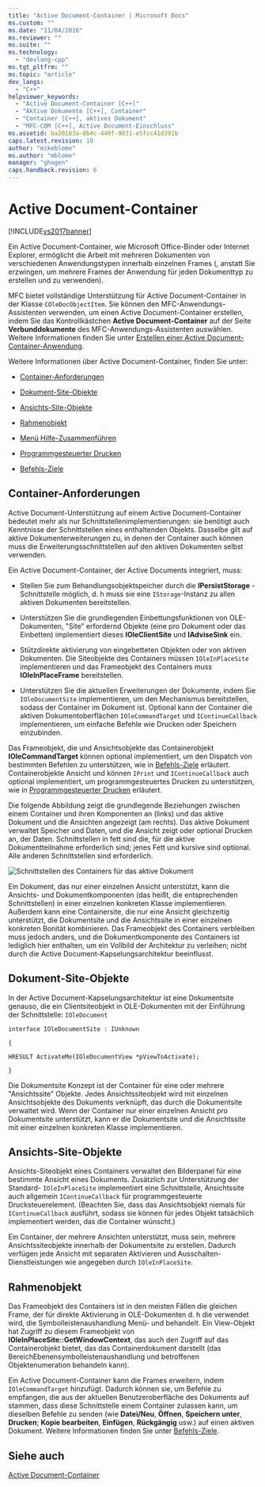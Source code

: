 ```yaml
---
title: "Active Document-Container | Microsoft Docs"
ms.custom: ""
ms.date: "11/04/2016"
ms.reviewer: ""
ms.suite: ""
ms.technology: 
  - "devlang-cpp"
ms.tgt_pltfrm: ""
ms.topic: "article"
dev_langs: 
  - "C++"
helpviewer_keywords: 
  - "Active Document-Container [C++]"
  - "Aktive Dokumente [C++], Container"
  - "Container [C++], aktives Dokument"
  - "MFC-COM [C++], Active Document-Einschluss"
ms.assetid: ba20183a-8b4c-440f-9031-e5fcc41d391b
caps.latest.revision: 10
author: "mikeblome"
ms.author: "mblome"
manager: "ghogen"
caps.handback.revision: 6
---
```

# Active Document-Container
[!INCLUDE[vs2017banner](../assembler/inline/includes/vs2017banner.md)]

Ein Active Document\-Container, wie Microsoft Office\-Binder oder Internet Explorer, ermöglicht die Arbeit mit mehreren Dokumenten von verschiedenen Anwendungstypen innerhalb einzelnen Frames \(, anstatt Sie erzwingen, um mehrere Frames der Anwendung für jeden Dokumenttyp zu erstellen und zu verwenden\).  
  
 MFC bietet vollständige Unterstützung für Active Document\-Container in der Klasse `COleDocObjectItem`.  Sie können den MFC\-Anwendungs\-Assistenten verwenden, um einen Active Document\-Container erstellen, indem Sie das Kontrollkästchen **Active Document\-Container** auf der Seite **Verbunddokumente** des MFC\-Anwendungs\-Assistenten auswählen.  Weitere Informationen finden Sie unter [Erstellen einer Active Document\-Container\-Anwendung](../mfc/creating-an-active-document-container-application.md).  
  
 Weitere Informationen über Active Document\-Container, finden Sie unter:  
  
-   [Container\-Anforderungen](#container_requirements)  
  
-   [Dokument\-Site\-Objekte](#document_site_objects)  
  
-   [Ansichts\-Site\-Objekte](#view_site_objects)  
  
-   [Rahmenobjekt](#frame_object)  
  
-   [Menü Hilfe\-Zusammenführen](../mfc/help-menu-merging.md)  
  
-   [Programmgesteuerter Drucken](../mfc/programmatic-printing.md)  
  
-   [Befehls\-Ziele](../mfc/message-handling-and-command-targets.md)  
  
##  <a name="container_requirements"></a> Container\-Anforderungen  
 Active Document\-Unterstützung auf einem Active Document\-Container bedeutet mehr als nur Schnittstellenimplementierungen: sie benötigt auch Kenntnisse der Schnittstellen eines enthaltenden Objekts.  Dasselbe gilt auf aktive Dokumenterweiterungen zu, in denen der Container auch können muss die Erweiterungsschnittstellen auf den aktiven Dokumenten selbst verwenden.  
  
 Ein Active Document\-Container, der Active Documents integriert, muss:  
  
-   Stellen Sie zum Behandlungsobjektspeicher durch die **IPersistStorage** \-Schnittstelle möglich, d. h muss sie eine `IStorage`\-Instanz zu allen aktiven Dokumenten bereitstellen.  
  
-   Unterstützen Sie die grundlegenden Einbettungsfunktionen von OLE\-Dokumenten, "Site" erfordernd Objekte \(eine pro Dokument oder das Einbetten\) implementiert dieses **IOleClientSite**  und **IAdviseSink** ein.  
  
-   Stützdirekte aktivierung von eingebetteten Objekten oder von aktiven Dokumenten.  Die Siteobjekte des Containers müssen `IOleInPlaceSite` implementieren und das Frameobjekt des Containers muss **IOleInPlaceFrame** bereitstellen.  
  
-   Unterstützen Sie die aktuellen Erweiterungen der Dokumente, indem Sie `IOleDocumentSite` implementieren, um den Mechanismus bereitstellen, sodass der Container im Dokument ist.  Optional kann der Container die aktiven Dokumentoberflächen `IOleCommandTarget` und `IContinueCallback` implementieren, um einfache Befehle wie Drucken oder Speichern einzubinden.  
  
 Das Frameobjekt, die und Ansichtsobjekte das Containerobjekt **IOleCommandTarget**  können optional implementiert, um den Dispatch von bestimmten Befehlen zu unterstützen, wie in [Befehls\-Ziele](../mfc/message-handling-and-command-targets.md) erläutert.  Containerobjekte Ansicht und können `IPrint` und `IContinueCallback` auch optional implementiert, um programmgesteuertes Drucken zu unterstützen, wie in [Programmgesteuerter Drucken](../mfc/programmatic-printing.md) erläutert.  
  
 Die folgende Abbildung zeigt die grundlegende Beziehungen zwischen einem Container und ihren Komponenten an \(links\) und das aktive Dokument und die Ansichten angezeigt \(am rechts\).  Das aktive Dokument verwaltet Speicher und Daten, und die Ansicht zeigt oder optional Drucken an, der Daten.  Schnittstellen in fett sind die, für die aktive Dokumentteilnahme erforderlich sind; jenes Fett und kursive sind optional.  Alle anderen Schnittstellen sind erforderlich.  
  
 ![Schnittstellen des Containers für das aktive Dokument](../mfc/media/vc37gj1.png "vc37gj1")  
  
 Ein Dokument, das nur einer einzelnen Ansicht unterstützt, kann die Ansichts\- und Dokumentkomponenten \(das heißt, die entsprechenden Schnittstellen\) in einer einzelnen konkreten Klasse implementieren.  Außerdem kann eine Containersite, die nur eine Ansicht gleichzeitig unterstützt, die Dokumentsite und die Ansichtssite in einer einzelnen konkreten Bonität kombinieren.  Das Frameobjekt des Containers verbleiben muss jedoch anders, und die Dokumentkomponente des Containers ist lediglich hier enthalten, um ein Vollbild der Architektur zu verleihen; nicht durch die Active Document\-Kapselungsarchitektur beeinflusst.  
  
##  <a name="document_site_objects"></a> Dokument\-Site\-Objekte  
 In der Active Document\-Kapselungsarchitektur ist eine Dokumentsite genauso, die ein Clientsiteobjekt in OLE\-Dokumenten mit der Einführung der Schnittstelle: `IOleDocument`  
  
 `interface IOleDocumentSite : IUnknown`  
  
 `{`  
  
 `HRESULT ActivateMe(IOleDocumentView *pViewToActivate);`  
  
 `}`  
  
 Die Dokumentsite Konzept ist der Container für eine oder mehrere "Ansichtssite" Objekte.  Jedes Ansichtssiteobjekt wird mit einzelnen Ansichtsobjekte des Dokuments verknüpft, das durch die Dokumentsite verwaltet wird.  Wenn der Container nur einer einzelnen Ansicht pro Dokumentsite unterstützt, kann er die Dokumentsite und die Ansichtssite mit einer einzelnen konkreten Klasse implementieren.  
  
##  <a name="view_site_objects"></a> Ansichts\-Site\-Objekte  
 Ansichts\-Siteobjekt eines Containers verwaltet den Bilderpanel für eine bestimmte Ansicht eines Dokuments.  Zusätzlich zur Unterstützung der Standard\- `IOleInPlaceSite` implementiert eine Schnittstelle, Ansichtssite auch allgemein `IContinueCallback` für programmgesteuerte Drucksteuerelement. \(Beachten Sie, dass das Ansichtsobjekt niemals für `IContinueCallback` ausführt, sodass sie können für jedes Objekt tatsächlich implementiert werden, das die Container wünscht.\)  
  
 Ein Container, der mehrere Ansichten unterstützt, muss sein, mehrere Ansichtssiteobjekte innerhalb der Dokumentsite zu erstellen.  Dadurch verfügen jede Ansicht mit separaten Aktivieren und Ausschalten\-Dienstleistungen wie angegeben durch `IOleInPlaceSite`.  
  
##  <a name="frame_object"></a> Rahmenobjekt  
 Das Frameobjekt des Containers ist in den meisten Fällen die gleichen Frame, der für direkte Aktivierung in OLE\-Dokumenten d. h die verwendet wird, die Symbolleistenaushandlung Menü\- und behandelt.  Ein View\-Objekt hat Zugriff zu diesem Frameobjekt von **IOleInPlaceSite::GetWindowContext**, das auch den Zugriff auf das Containerobjekt bietet, das das Containerdokument darstellt \(das BereichEbenensymbolleistenaushandlung und betroffenen Objektenumeration behandeln kann\).  
  
 Ein Active Document\-Container kann die Frames erweitern, indem `IOleCommandTarget` hinzufügt.  Dadurch können sie, um Befehle zu empfangen, die aus der aktuellen Benutzeroberfläche des Dokuments auf stammen, dass diese Schnittstelle einem Container zulassen kann, um dieselben Befehle zu senden \(wie **Datei\/Neu**, **Öffnen**, **Speichern unter**, **Drucken**; **Kopie bearbeiten**, **Einfügen**, **Rückgängig** usw.\) auf einen aktiven Dokument.  Weitere Informationen finden Sie unter [Befehls\-Ziele](../mfc/message-handling-and-command-targets.md).  
  
## Siehe auch  
 [Active Document\-Container](../mfc/active-document-containment.md)